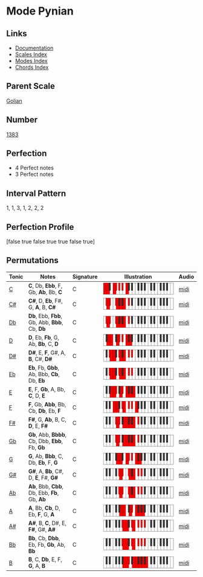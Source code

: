 # Mode Pynian

## Links

- [Documentation](index.md)
- [Scales Index](Scales.md)
- [Modes Index](Modes.md)
- [Chords Index](Chords.md)

## Parent Scale

[Golian](ScaleGolian.md)

## Number

[1383](https://ianring.com/musictheory/scales/1383)

## Perfection

- 4 Perfect notes
- 3 Perfect notes

## Interval Pattern

1, 1, 3, 1, 2, 2, 2

## Perfection Profile

[false true false true true false true]

## Permutations

| Tonic | Notes | Signature | Illustration | Audio |
|-------|-------|-----------|--------------|-------|
| [C](ModeCNaturalPynian.md) | **C**, Db, **Ebb**, F, Gb, **Ab**, Bb, **C** | C | ![CNaturalPynian](ModeCNaturalPynian.png) | [midi](https://github.com/edipermadi/music/blob/main/docs/ModeCNaturalPynian.mid?raw=true) |
| [C#](ModeCSharpPynian.md) | **C#**, D, **Eb**, F#, G, **A**, B, **C#** | C | ![CSharpPynian](ModeCSharpPynian.png) | [midi](https://github.com/edipermadi/music/blob/main/docs/ModeCSharpPynian.mid?raw=true) |
| [Db](ModeDFlatPynian.md) | **Db**, Ebb, **Fbb**, Gb, Abb, **Bbb**, Cb, **Db** | C | ![DFlatPynian](ModeDFlatPynian.png) | [midi](https://github.com/edipermadi/music/blob/main/docs/ModeDFlatPynian.mid?raw=true) |
| [D](ModeDNaturalPynian.md) | **D**, Eb, **Fb**, G, Ab, **Bb**, C, **D** | C | ![DNaturalPynian](ModeDNaturalPynian.png) | [midi](https://github.com/edipermadi/music/blob/main/docs/ModeDNaturalPynian.mid?raw=true) |
| [D#](ModeDSharpPynian.md) | **D#**, E, **F**, G#, A, **B**, C#, **D#** | C | ![DSharpPynian](ModeDSharpPynian.png) | [midi](https://github.com/edipermadi/music/blob/main/docs/ModeDSharpPynian.mid?raw=true) |
| [Eb](ModeEFlatPynian.md) | **Eb**, Fb, **Gbb**, Ab, Bbb, **Cb**, Db, **Eb** | C | ![EFlatPynian](ModeEFlatPynian.png) | [midi](https://github.com/edipermadi/music/blob/main/docs/ModeEFlatPynian.mid?raw=true) |
| [E](ModeENaturalPynian.md) | **E**, F, **Gb**, A, Bb, **C**, D, **E** | C | ![ENaturalPynian](ModeENaturalPynian.png) | [midi](https://github.com/edipermadi/music/blob/main/docs/ModeENaturalPynian.mid?raw=true) |
| [F](ModeFNaturalPynian.md) | **F**, Gb, **Abb**, Bb, Cb, **Db**, Eb, **F** | C | ![FNaturalPynian](ModeFNaturalPynian.png) | [midi](https://github.com/edipermadi/music/blob/main/docs/ModeFNaturalPynian.mid?raw=true) |
| [F#](ModeFSharpPynian.md) | **F#**, G, **Ab**, B, C, **D**, E, **F#** | C | ![FSharpPynian](ModeFSharpPynian.png) | [midi](https://github.com/edipermadi/music/blob/main/docs/ModeFSharpPynian.mid?raw=true) |
| [Gb](ModeGFlatPynian.md) | **Gb**, Abb, **Bbbb**, Cb, Dbb, **Ebb**, Fb, **Gb** | C | ![GFlatPynian](ModeGFlatPynian.png) | [midi](https://github.com/edipermadi/music/blob/main/docs/ModeGFlatPynian.mid?raw=true) |
| [G](ModeGNaturalPynian.md) | **G**, Ab, **Bbb**, C, Db, **Eb**, F, **G** | C | ![GNaturalPynian](ModeGNaturalPynian.png) | [midi](https://github.com/edipermadi/music/blob/main/docs/ModeGNaturalPynian.mid?raw=true) |
| [G#](ModeGSharpPynian.md) | **G#**, A, **Bb**, C#, D, **E**, F#, **G#** | C | ![GSharpPynian](ModeGSharpPynian.png) | [midi](https://github.com/edipermadi/music/blob/main/docs/ModeGSharpPynian.mid?raw=true) |
| [Ab](ModeAFlatPynian.md) | **Ab**, Bbb, **Cbb**, Db, Ebb, **Fb**, Gb, **Ab** | C | ![AFlatPynian](ModeAFlatPynian.png) | [midi](https://github.com/edipermadi/music/blob/main/docs/ModeAFlatPynian.mid?raw=true) |
| [A](ModeANaturalPynian.md) | **A**, Bb, **Cb**, D, Eb, **F**, G, **A** | C | ![ANaturalPynian](ModeANaturalPynian.png) | [midi](https://github.com/edipermadi/music/blob/main/docs/ModeANaturalPynian.mid?raw=true) |
| [A#](ModeASharpPynian.md) | **A#**, B, **C**, D#, E, **F#**, G#, **A#** | C | ![ASharpPynian](ModeASharpPynian.png) | [midi](https://github.com/edipermadi/music/blob/main/docs/ModeASharpPynian.mid?raw=true) |
| [Bb](ModeBFlatPynian.md) | **Bb**, Cb, **Dbb**, Eb, Fb, **Gb**, Ab, **Bb** | C | ![BFlatPynian](ModeBFlatPynian.png) | [midi](https://github.com/edipermadi/music/blob/main/docs/ModeBFlatPynian.mid?raw=true) |
| [B](ModeBNaturalPynian.md) | **B**, C, **Db**, E, F, **G**, A, **B** | C | ![BNaturalPynian](ModeBNaturalPynian.png) | [midi](https://github.com/edipermadi/music/blob/main/docs/ModeBNaturalPynian.mid?raw=true) |
